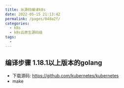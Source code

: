 ```yaml
---
title: 从源码编译k8s
date: 2022-05-15 21:13:42
permalink: /pages/048a2f/
categories:
  - k8s
  - k8s云原生源码级
tags:
  - 
---
```



## 编译步骤 **1.18.1以上版本的golang**
- 下载源码: https://github.com/kubernetes/kubernetes
- make

